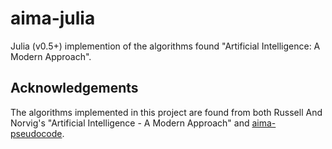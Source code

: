 # aima-julia

Julia (v0.5+) implemention of the algorithms found "Artificial Intelligence: A Modern Approach".

## Acknowledgements

The algorithms implemented in this project are found from both Russell And Norvig's "Artificial Intelligence - A Modern Approach" and [aima-pseudocode](https://github.com/aimacode/aima-pseudocode).